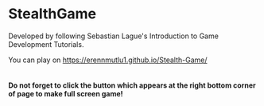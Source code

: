 # StealthGame
Developed by following Sebastian Lague's Introduction to Game Development Tutorials.

You can play on https://erennmutlu1.github.io/Stealth-Game/
<br><br><br>
<b>Do not forget to click the button which appears at the right bottom corner of page to make full screen game!</b>
